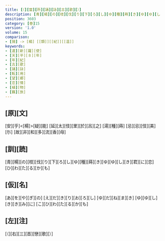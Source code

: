 ```yaml
---
title: [（][當][所][誦][詠][古][歌][）]
description: [青][楊][の][枝][伐][り][下][ろ][し][ゆ][種][蒔][き][ゆ][ゆ][し][き][君][に][恋][ひ][わ][た][る][か][も]
position: 3603
category: [巻]15
version: '1.0'
volume: 15
comparison:
- [揚] -> [楊] [[類]][[紀]][[温]]
keywords:
- [遣][新][羅][使]
- [天][平][８][年]
- [年][紀]
- [古][歌]
- [誦][詠]
- [転][用]
- [望][郷]
- [恋][情]
- [植][物]
- [羈][旅]
---
```


## [原][文]

[安][乎]<[楊]>[疑][能] [延][太][伎][里][於][呂][之] [湯][種][蒔] [忌][忌][伎][美][尓] [故][非][和][多][流][香][母]

## [訓][読]

[青][楊][の][枝][伐][り][下][ろ][し][ゆ][種][蒔][き][ゆ][ゆ][し][き][君][に][恋][ひ][わ][た][る][か][も]

## [仮][名]

[あ][を][や][ぎ][の] [え][だ][き][り][お][ろ][し] [ゆ][だ][ね][ま][き] [ゆ][ゆ][し][き][き][み][に] [こ][ひ][わ][た][る][か][も]

## [左][注]

[（][右][三][首][戀][歌][）]
